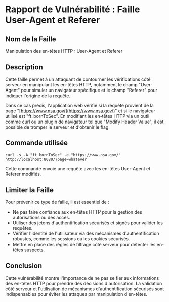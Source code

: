 # Rapport de Vulnérabilité : Faille User-Agent et Referer

## Nom de la Faille

Manipulation des en-têtes HTTP : User-Agent et Referer

## Description

Cette faille permet à un attaquant de contourner les vérifications côté serveur en manipulant les en-têtes HTTP, notamment le champ "User-Agent" pour simuler un navigateur spécifique et le champ "Referer" pour indiquer l'origine de la requête.

Dans ce cas précis, l'application web vérifie si la requête provient de la page "[https://www.nsa.gov/](https://www.nsa.gov/)" et si le navigateur utilisé est "ft\_bornToSec". En modifiant les en-têtes HTTP via un outil comme curl ou un plugin de navigateur tel que "Modify Header Value", il est possible de tromper le serveur et d'obtenir le flag.

## Commande utilisée

```
curl -s -A "ft_bornToSec" -e "https://www.nsa.gov/" http://localhost:8080/?page=whatever
```

Cette commande envoie une requête avec les en-têtes User-Agent et Referer modifiés.

## Limiter la Faille

Pour prévenir ce type de faille, il est essentiel de :

- Ne pas faire confiance aux en-têtes HTTP pour la gestion des autorisations ou des accès.
- Utiliser des jetons d'authentification sécurisés et signés pour valider les requêtes.
- Vérifier l'identité de l'utilisateur via des mécanismes d'authentification robustes, comme les sessions ou les cookies sécurisés.
- Mettre en place des règles de filtrage côté serveur pour détecter les en-têtes suspects.

## Conclusion

Cette vulnérabilité montre l'importance de ne pas se fier aux informations des en-têtes HTTP pour prendre des décisions d'autorisation. La validation côté serveur et l'utilisation de mécanismes d'authentification sécurisés sont indispensables pour éviter les attaques par manipulation d'en-têtes.


